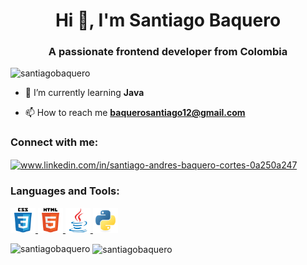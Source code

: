 <h1 align="center">Hi 👋, I'm Santiago Baquero</h1>
<h3 align="center">A passionate frontend developer from Colombia</h3>

<p align="left"> <img src="https://komarev.com/ghpvc/?username=santiagobaquero&label=Profile%20views&color=0e75b6&style=flat" alt="santiagobaquero" /> </p>

- 🌱 I’m currently learning **Java**

- 📫 How to reach me **baquerosantiago12@gmail.com**

<h3 align="left">Connect with me:</h3>
<p align="left">
<a href="https://linkedin.com/in/www.linkedin.com/in/santiago-andres-baquero-cortes-0a250a247" target="blank"><img align="center" src="https://raw.githubusercontent.com/rahuldkjain/github-profile-readme-generator/master/src/images/icons/Social/linked-in-alt.svg" alt="www.linkedin.com/in/santiago-andres-baquero-cortes-0a250a247" height="30" width="40" /></a>
</p>

<h3 align="left">Languages and Tools:</h3>
<p align="left"> <a href="https://www.w3schools.com/css/" target="_blank" rel="noreferrer"> <img src="https://raw.githubusercontent.com/devicons/devicon/master/icons/css3/css3-original-wordmark.svg" alt="css3" width="40" height="40"/> </a> <a href="https://www.w3.org/html/" target="_blank" rel="noreferrer"> <img src="https://raw.githubusercontent.com/devicons/devicon/master/icons/html5/html5-original-wordmark.svg" alt="html5" width="40" height="40"/> </a> <a href="https://www.java.com" target="_blank" rel="noreferrer"> <img src="https://raw.githubusercontent.com/devicons/devicon/master/icons/java/java-original.svg" alt="java" width="40" height="40"/> </a> <a href="https://www.python.org" target="_blank" rel="noreferrer"> <img src="https://raw.githubusercontent.com/devicons/devicon/master/icons/python/python-original.svg" alt="python" width="40" height="40"/> </a> </p>

<p><img align="left" src="https://github-readme-stats.vercel.app/api/top-langs?username=santiagobaquero&show_icons=true&locale=en&layout=compact" alt="santiagobaquero" /></p>

<p>&nbsp;<img align="center" src="https://github-readme-stats.vercel.app/api?username=santiagobaquero&show_icons=true&locale=en" alt="santiagobaquero" /></p>
